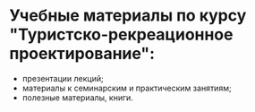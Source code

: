 # Учебные материалы по курсу "Туристско-рекреационное проектирование":  
* презентации лекций;   
* материалы к семинарским и практическим занятиям;  
* полезные материалы, книги.
